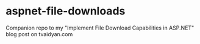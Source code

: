 # aspnet-file-downloads
Companion repo to my "Implement File Download Capabilities in ASP.NET" blog post on tvaidyan.com
